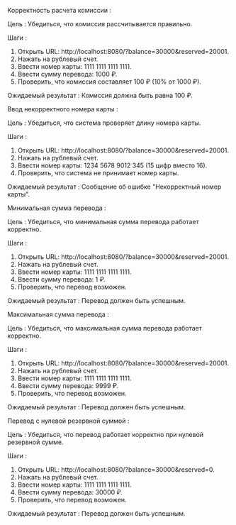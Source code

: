 ﻿Корректность расчета комиссии :

Цель : Убедиться, что комиссия рассчитывается правильно.

Шаги :

1) Открыть URL: http://localhost:8080/?balance=30000&reserved=20001.
1) Нажать на рублевый счет.
1) Ввести номер карты: 1111 1111 1111 1111.
1) Ввести сумму перевода: 1000 ₽.
1) Проверить, что комиссия составляет 100 ₽ (10% от 1000 ₽).

Ожидаемый результат : Комиссия должна быть равна 100 ₽.



Ввод некорректного номера карты :

Цель : Убедиться, что система проверяет длину номера карты.

Шаги :

1) Открыть URL: http://localhost:8080/?balance=30000&reserved=20001.
1) Нажать на рублевый счет.
1) Ввести номер карты: 1234 5678 9012 345 (15 цифр вместо 16).
1) Проверить, что система не принимает номер карты.

Ожидаемый результат : Сообщение об ошибке "Некорректный номер карты".



Минимальная сумма перевода :

Цель : Убедиться, что минимальная сумма перевода работает корректно.

Шаги :

1) Открыть URL: http://localhost:8080/?balance=30000&reserved=20001.
1) Нажать на рублевый счет.
1) Ввести номер карты: 1111 1111 1111 1111.
1) Ввести сумму перевода: 1 ₽.
1) Проверить, что перевод возможен.

Ожидаемый результат : Перевод должен быть успешным.



Максимальная сумма перевода :

Цель : Убедиться, что максимальная сумма перевода работает корректно.

Шаги :

1) Открыть URL: http://localhost:8080/?balance=30000&reserved=20001.
1) Нажать на рублевый счет.
1) Ввести номер карты: 1111 1111 1111 1111.
1) Ввести сумму перевода: 9999 ₽.
1) Проверить, что перевод возможен.

Ожидаемый результат : Перевод должен быть успешным.



Перевод с нулевой резервной суммой :

Цель : Убедиться, что перевод работает корректно при нулевой резервной сумме.

Шаги :

1) Открыть URL: http://localhost:8080/?balance=30000&reserved=0.
1) Нажать на рублевый счет.
1) Ввести номер карты: 1111 1111 1111 1111.
1) Ввести сумму перевода: 30000 ₽.
1) Проверить, что перевод возможен.

Ожидаемый результат : Перевод должен быть успешным.
